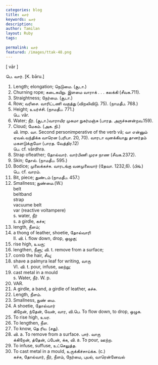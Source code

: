 ```yaml
---
categories: blog
title: வார்
keywords: வார்
description: 
author: Tamilan
layout: Ruby
tags: 
 
permalink: வார்
featured: /images/ttak-48.png
---
```

  
[ vār ]  
  
பெ. வார். [K. bāru.]  
1. Length; elongation; நெடுமை. (சூடா.)   
2. Churning rope; கடைகயிறு. இளமை வாராக் . . . கலக்கி (சீவக.711).   
3. Straightness; நேர்மை. (சூடா.)   
4. Row; வரிசை. வாரிட்டணி வகுத்து (விறலிவிடு. 75). (நாமதீப. 768.)   
5. Height; உயர்ச்சி. (நாமதீப. 771.)  
பெ. vār.   
1. Water; நீர். (சூடா.)வாராயிர முகமா நுகர்மஞ்சு (பாரத. அருச்சுனன்றவ.159).   
2. Cloud; மேகம். (அக. நி.)  
வி. imp. வா. Second personimperative of the verb vā; வா என்னும் ஏவல்.வந்திக்க வாரென (பரிபா. 20, 70). வாரடா வுனக்கியாது தானர்தம் மகளடுக்குமோ (பாரத. வேத்திர.12)  
பெ. cf. vārdhra.   
1. Strap ofleather; தோல்வார். வார்பிணி முரச நாண (சீவக.2372).   
2. Skin; தோல். (நாமதீப. 595.)   
3. Bodice; முலைக்கச்சு. வாரடங்கு வனமுலையார் (தேவா. 1232,6). (பிங்.)  
பெ. cf. வாரம்.   
1. Bit, piece; துண்டம் (நாமதீப. 457.)   
2. Smallness; நுண்மை.(W.)  
belt  
beltband  
strap  
vacuume belt  
var (reactive voltampere)  
s. water, நீர்  
s. a girdle, கச்சு;   
2. length, நீளம்;   
3. a thong of leather, shoetie, தோல்வாரி  
II. வி. i. flow down, drop, ஒழுகு;   
2. rise high, உயரு;   
3. lengthen, நீளு; வி. t. remove from a surface;   
2. comb the hair, சீவு;   
3. shave a palmyra leaf for writing, வாரு  
VI. வி. t. pour, infuse, ஊற்று;   
2. cast metal in a mould  
s. Water, நீர். W. p.   
752. VAR.   
2. A girdle, a band, a girdle of leather, கச்சு.   
3. Length, நீளம்.   
4. Smallness, நுண் மை.   
5. A shoetie, தோல்வார்  
கிறேன், ந்தேன், வேன், வார, வி.பெ. To flow down, to drop, ஒழுக.   
2. To rise high, உயர.   
3. To lengthen, நீள.   
4. To know, தெ ரிய. (சது).   
5. வி. a. To remove from a surface. பார். வாரு  
க்கிறேன், த்தேன், ப்பேன், க்க, வி. a. To pour, ஊற்ற.   
2. To infuse, suffuse, உட்செலுத்த.   
3. To cast metal in a mould, உருக்கிச்சாய்க்க. (c.)  
கச்சு, தோல்வார், நீர், நீளம், நேர்மை, புயல், வாரென்னேவல்
